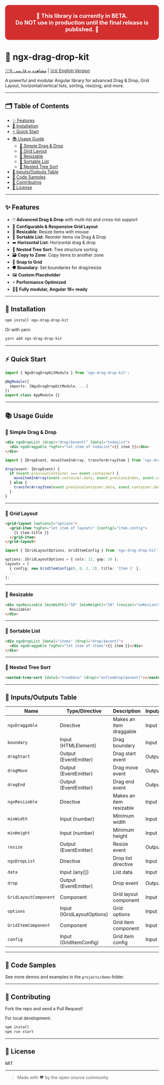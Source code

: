 <div align="center">

<h2 style="color:#fff;background:#d32f2f;padding:24px 12px;border-radius:12px;max-width:700px;margin:32px auto 24px auto;font-size:1.3em;">
🚨 <span style="color:#fff;">This library is currently in <b>BETA</b>.<br>
<strong>Do NOT use in production</strong> until the final release is published.</span> 🚨
</h2>

</div>

# 🚀 ngx-drag-drop-kit

[🇮🇷 مشاهده به فارسی](./README.md) | [🇬🇧 English Version](./README.en.md)

A powerful and modular Angular library for advanced Drag & Drop, Grid Layout, horizontal/vertical lists, sorting, resizing, and more.

---

## 🗂️ Table of Contents
- [✨ Features](#-features)
- [🔧 Installation](#-installation)
- [⚡ Quick Start](#-quick-start)
- [📚 Usage Guide](#-usage-guide)
  - [🎯 Simple Drag & Drop](#simple-drag--drop)
  - [🧩 Grid Layout](#grid-layout)
  - [📏 Resizable](#resizable)
  - [🔄 Sortable List](#sortable-list)
  - [🌳 Nested Tree Sort](#nested-tree-sort)
- [📝 Inputs/Outputs Table](#-inputsoutputs-table)
- [🔬 Code Samples](#-code-samples)
- [🤝 Contributing](#-contributing)
- [📄 License](#-license)

---

## ✨ Features

- 🖱️ **Advanced Drag & Drop** with multi-list and cross-list support
- 🧩 **Configurable & Responsive Grid Layout**
- 📏 **Resizable**: Resize items with mouse
- 🔄 **Sortable List**: Reorder items via Drag & Drop
- ➡️ **Horizontal List**: Horizontal drag & drop
- 🌳 **Nested Tree Sort**: Tree structure sorting
- 🗃️ **Copy to Zone**: Copy items to another zone
- 🧲 **Snap to Grid**
- 🛡️ **Boundary**: Set boundaries for drag/resize
- 🖼️ **Custom Placeholder**
- ⚡ **Performance Optimized**
- 🧑‍💻 **Fully modular, Angular 18+ ready**

---

## 🔧 Installation

```bash
npm install ngx-drag-drop-kit
```
Or with yarn:
```bash
yarn add ngx-drag-drop-kit
```

---

## ⚡ Quick Start

```typescript
import { NgxDragDropKitModule } from 'ngx-drag-drop-kit';

@NgModule({
  imports: [NgxDragDropKitModule, ...]
})
export class AppModule {}
```

---

## 📚 Usage Guide

### 🎯 Simple Drag & Drop

```html
<div ngxDropList (drop)="drop($event)" [data]="todoList">
  <div ngxDraggable *ngFor="let item of todoList">{{ item }}</div>
</div>
```

```typescript
import { IDropEvent, moveItemInArray, transferArrayItem } from 'ngx-drag-drop-kit';

drop(event: IDropEvent) {
  if (event.previousContainer === event.container) {
    moveItemInArray(event.container.data, event.previousIndex, event.currentIndex);
  } else {
    transferArrayItem(event.previousContainer.data, event.container.data, event.previousIndex, event.currentIndex);
  }
}
```

---

### 🧩 Grid Layout

```html
<grid-layout [options]="options">
  <grid-item *ngFor="let item of layouts" [config]="item.config">
    {{ item.title }}
  </grid-item>
</grid-layout>
```

```typescript
import { IGridLayoutOptions, GridItemConfig } from 'ngx-drag-drop-kit';

options: IGridLayoutOptions = { cols: 12, gap: 10 };
layouts = [
  { config: new GridItemConfig(0, 0, 2, 2), title: 'Item 1' },
  ...
];
```

---

### 📏 Resizable

```html
<div ngxResizable [minWidth]="50" [minHeight]="50" (resize)="onResize($event)">
  Resizable!
</div>
```

---

### 🔄 Sortable List

```html
<div ngxDropList [data]="items" (drop)="drop($event)">
  <div ngxDraggable *ngFor="let item of items">{{ item }}</div>
</div>
```

---

### 🌳 Nested Tree Sort

```html
<nested-tree-sort [data]="treeData" (drop)="onTreeDrop($event)"></nested-tree-sort>
```

---

## 📝 Inputs/Outputs Table

| Name           | Type/Directive              | Description                                 | Input/Output |
|----------------|----------------------------|---------------------------------------------|--------------|
| `ngxDraggable` | Directive                   | Makes an item draggable                     | Input        |
| `boundary`     | Input (HTMLElement)         | Drag boundary                               | Input        |
| `dragStart`    | Output (EventEmitter)       | Drag start event                            | Output       |
| `dragMove`     | Output (EventEmitter)       | Drag move event                             | Output       |
| `dragEnd`      | Output (EventEmitter)       | Drag end event                              | Output       |
| `ngxResizable` | Directive                   | Makes an item resizable                     | Input        |
| `minWidth`     | Input (number)              | Minimum width                               | Input        |
| `minHeight`    | Input (number)              | Minimum height                              | Input        |
| `resize`       | Output (EventEmitter)       | Resize event                                | Output       |
| `ngxDropList`  | Directive                   | Drop list directive                         | Input        |
| `data`         | Input (any[])               | List data                                   | Input        |
| `drop`         | Output (EventEmitter)       | Drop event                                  | Output       |
| `GridLayoutComponent` | Component              | Grid layout component                       | Input        |
| `options`      | Input (IGridLayoutOptions)  | Grid options                                | Input        |
| `GridItemComponent`   | Component              | Grid item component                         | Input        |
| `config`       | Input (GridItemConfig)      | Grid item config                            | Input        |

---

## 🔬 Code Samples

See more demos and examples in the `projects/demo` folder.

---

## 🤝 Contributing

Fork the repo and send a Pull Request!

For local development:
```bash
npm install
npm run start
```

---

## 📄 License

MIT

---

> Made with ❤️ by the open-source community
